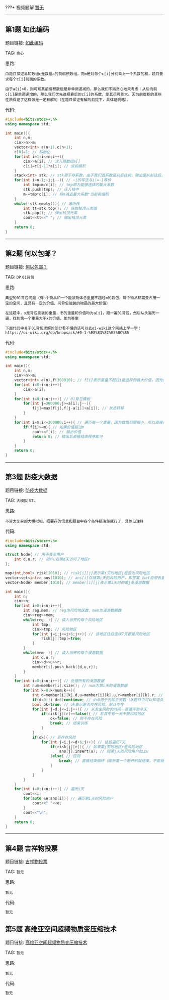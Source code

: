 ???+ 视频题解
    [暂无]()

- - - - - -

## 第1题 如此编码

题目链接: [如此编码](http://118.190.20.162/view.page?gpid=T153)

TAG: `贪心`

思路:

`由题目描述易知数组c是数组a的前缀积数组，而m是对每个c[i]分别乘上一个系数的和，题目要求每个c[i]前面的系数。`

`由于a[i]>0，则可知其前缀积数组是非单调递减的，那么我们不妨贪心地来考虑：从后向前c[i]是单调递增的，那么我们优先选择靠后的c[i]的系数，使其尽可能大。因为前缀积的某些性质保证了这样做是一定有解的（在题目保证有解的前提下，具体证明略）。`

代码:

```cpp
#include<bits/stdc++.h>
using namespace std;

int main(){
    int n,m;
    cin>>n>>m;
    vector<int> a(n+1),c(n+1);
    c[0]=1; // 初始化
    for(int i=1;i<=n;i++){
        cin>>a[i]; // 读入原数组a[]
        c[i]=c[i-1]*a[i]; // 求前缀积
    }
    stack<int> stk; // stk用于存系数，由于我们选系数是从后往前，输出是从前往后，所以用栈来存系数
    for(int i=n-1;~i;i--){ // ~i的写法与i!=-1等价
        int tmp=m/c[i]; // tmp即为能够选择的最大系数
        stk.push(tmp); // 压入栈中
        m-=tmp*c[i]; // 将m减去最大系数*当前前缀积
    }
    while(!stk.empty()){ // 遍历栈
        int tt=stk.top(); // 获取栈顶元素值
        stk.pop(); // 弹出栈顶元素
        cout<<tt<<" "; // 输出栈顶元素
    }
    return 0;
}
```

- - - - - -

## 第2题 何以包邮？

题目链接: [何以包邮？](http://118.190.20.162/view.page?gpid=T152)

TAG: `DP` `01背包`

思路:

`典型的01背包问题（有n个物品和一个能装物体总重量不超过m的背包，每个物品都需要占用一定的空间，且具有一定的价值，问背包能装的物品的最大价值）`

`在这题中，x是背包能装的重量，书的重量和价值均为a[i]，跑一遍01背包，然后从头遍历一遍，找到第一个重量大于x的价值，即为答案`

`下面代码中关于01背包求解的部分看不懂的话可以去oi-wiki这个网站上学一学：https://oi-wiki.org/dp/knapsack/#0-1-%E8%83%8C%E5%8C%85`

代码:

```cpp
#include<bits/stdc++.h>
using namespace std;

int main(){
    int n,m;
    cin>>n>>m;
    vector<int> a(n),f(300010); // f[i]表示重量不超过i能选择的最大价值，因为这题中背包最大重量等于最大价格，为书的最大数量*书的最大价格：30*10000=300000
    for(int i=0;i<n;i++){
        cin>>a[i];
    }
    for(int i=0;i<n;i++){ // 01背包模板
        for(int j=300000;j>=a[i];j--){
            f[j]=max(f[j],f[j-a[i]]+a[i]); // 状态转移
        }
    }
    for(int i=m;i<=300000;i++){ // 遍历每一个重量，因为数据范围很小，所以直接枚举即可，若数据范围较大可考虑二分查找
        if(f[i]>=m){ // 如果价值超过m
            cout<<f[i]; // 输出价值
            return 0; // 输出后直接结束程序即可
        }
    }
    return 0;
}
```

- - - - - -

## 第3题 防疫大数据

题目链接: [防疫大数据](http://118.190.20.162/view.page?gpid=T151)

TAG: `大模拟` `STL`

思路:

`不算太复杂的大模拟吧，把要存的信息和题目中各个条件搞清楚就行了，具体见注释`

代码:

```cpp
#include<bits/stdc++.h>
using namespace std;

struct Node{ // 用于表示用户
    int d,u,r; // 用户u在第d天访问了地区r
};

map<int,bool> risk[1010]; // risk[i][j]表示第i天时地区j是否为风险地区
vector<set<int>> ans(1010); // ans[i]存储第i天的风险用户，即答案（set自带去重和排序）
vector<Node> member[1010]; // member[i][j]表示第i天时的第j条漫游数据

int main(){
    int n;
    cin>>n;
    for(int i=0;i<n;i++){
        int reg,mem; // reg为风险地区数，mem为漫游数据数
        cin>>reg>>mem;
        while(reg--){ // 读入当天的每个风险地区
            int tmp;
            cin>>tmp; // 风险地区
            for(int j=i;j<=i+6;j++){ // 该地区往后连续7天都是风险地区
                risk[j][tmp]=true;
            }
        }
        while(mem--){ // 读入当天的每个漫游数据
            int d,u,r;
            cin>>d>>u>>r;
            member[i].push_back({d,u,r});
        }
    }
    for(int i=0;i<n;i++){ // 处理所有的漫游数据
        int num=member[i].size(); // num为第i天的漫游数据
        for(int k=0;k<num;k++){
            int d=member[i][k].d,u=member[i][k].u,r=member[i][k].r; // 从member中取出漫游数据
            if(d<0||i-d>6)continue; // d<0用于去除负天数（从题目中可以知道负天数一定不存在风险问题），i-d>6用于去除超过7天的记录
            bool ok=true; // ok表示是否存在风险，默认存在
            for(int j=d;j<=i;j++){ // 从发生风险的时间一直循环到今天
                if(risk[j][r]==false){ // 若其中有一天不是风险地区
                    ok=false; // 则不存在风险
                    break; // 结束训练
                }
            }
            if(ok){ // 若存在风险
                for(int j=i;j<=d+6;j++){ // 往后遍历7天
                    if(risk[j][r]){ // 如果第j天时地区r是风险地区
                        ans[j].insert(u); // 则第j天的风险用户加上u
                    }else{ // 否则
                        break; // 直接结束循环（碰到第一个断开的就结束，不能继续找）
                    }
                }
            }
        }
    }
    for(int i=0;i<n;i++){ // 遍历i天
        cout<<i;
        for(auto &e:ans[i]){ // 遍历第i天的风险用户
            cout<<" "<<e;
        }
        cout<<"\n";
    }
    return 0;
}
```

- - - - - -

## 第4题 吉祥物投票

题目链接: [吉祥物投票](http://118.190.20.162/view.page?gpid=T150)

TAG: `暂无`

思路:

`暂无`

代码:

```cpp
暂无
```

## 第5题 高维亚空间超频物质变压缩技术

题目链接: [高维亚空间超频物质变压缩技术](http://118.190.20.162/view.page?gpid=T149)

TAG: `暂无`

思路:

`暂无`

代码:

```cpp
暂无
```